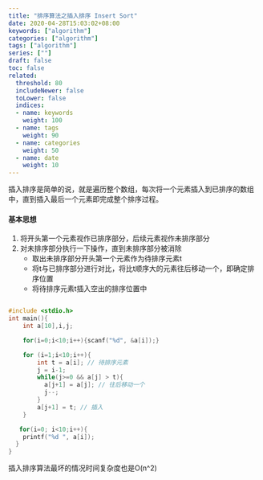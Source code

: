 ```yaml
---
title: "排序算法之插入排序 Insert Sort"
date: 2020-04-28T15:03:02+08:00
keywords: ["algorithm"]
categories: ["algorithm"]
tags: ["algorithm"]
series: [""]
draft: false
toc: false
related:
  threshold: 80
  includeNewer: false
  toLower: false
  indices:
  - name: keywords
    weight: 100
  - name: tags
    weight: 90
  - name: categories
    weight: 50
  - name: date
    weight: 10
---
```



插入排序是简单的说，就是遍历整个数组，每次将一个元素插入到已排序的数组中，直到插入最后一个元素即完成整个排序过程。

#### 基本思想
1. 将开头第一个元素视作已排序部分，后续元素视作未排序部分
2. 对未排序部分执行一下操作，直到未排序部分被消除
   - 取出未排序部分开头第一个元素作为待排序元素t
   - 将t与已排序部分进行对比，将比t顺序大的元素往后移动一个，即确定排序位置
   - 将待排序元素t插入空出的排序位置中
   

```c

#include <stdio.h>
int main(){
    int a[10],i,j;

    for(i=0;i<10;i++){scanf("%d", &a[i]);}

    for (i=1;i<10;i++){
        int t = a[i]; // 待排序元素
        j = i-1;
        while(j>=0 && a[j] > t){
          a[j+1] = a[j]; // 往后移动一个
          j--;
        }
        a[j+1] = t; // 插入
    }

   for(i=0; i<10;i++){
    printf("%d ", a[i]);
  }
}
```

插入排序算法最坏的情况时间复杂度也是O(n^2)



